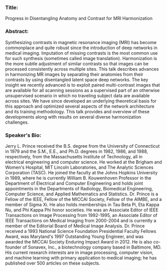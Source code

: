 ### Title:
Progress in Disentangling Anatomy and Contrast for MRI Harmonization

### Abstract: 
Synthesizing contrasts in magnetic resonance imaging (MRI) has become commonplace and quite robust since the introduction of deep networks in medical imaging.  Imputation of missing contrasts is the most common use for such synthesis (sometimes called image translation).   Harmonization is the more subtle adjustment of similar contrasts so that images can be processed consistently across multiple sites. This talk describes advances in harmonizing MR images by separating their anatomies from their contrasts by using disentangled latent space deep networks.  The key insight we recently advanced is to exploit paired multi-contrast images that are available for all scanning sessions as a supervised part of an otherwise unsupervised scenario in which no traveling subject data are available across sites. We have since developed an underlying theoretical basis for this approach and optimized several aspects of the network architecture and its training methodology.  This talk provides and overview of these developments along with results on several diverse harmonization challenges.   

### Speaker's Bio:
Jerry L. Prince received the B.S. degree from the University of Connecticut in 1979 and the S.M., E.E., and Ph.D. degrees in 1982, 1986, and 1988, respectively, from the Massachusetts Institute of Technology, all in electrical engineering and computer science.  He worked at the Brigham and Women's Hospital, MIT Lincoln Laboratories, and The Analytic Sciences Corporation (TASC). He joined the faculty at the Johns Hopkins University in 1989, where he is currently William B. Kouwenhoven Professor in the Department of Electrical and Computer Engineering and holds joint appointments in the Departments of Radiology, Biomedical Engineering, Computer Science, and Applied Mathematics and Statistics. Dr. Prince is a Fellow of the IEEE, Fellow of the MICCAI Society, Fellow of the AIMBE, and a member of Sigma Xi. He also holds memberships in Tau Beta Pi, Eta Kappa Nu, and Phi Kappa Phi honor societies.  He was an Associate Editor of IEEE Transactions on Image Processing from 1992-1995, an Associate Editor of IEEE Transactions on Medical Imaging from 2000-2004 and is currently a member of the Editorial Board of Medical Image Analysis. Dr. Prince received a 1993 National Science Foundation Presidential Faculty Fellows Award, was Maryland's 1997 Outstanding Young Engineer, and was awarded the MICCAI Society Enduring Impact Award in 2012.  He is also co-founder of Sonavex, Inc., a biotechnology company based in Baltimore, MD.  His current research interests are in image processing, computer vision, and machine learning with primary application to medical imaging; he has published over 500 articles on these subjects.
